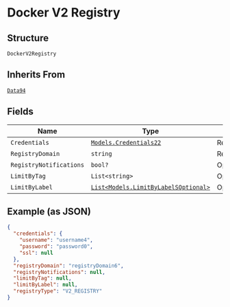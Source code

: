 
# Docker V2 Registry

## Structure

`DockerV2Registry`

## Inherits From

[`Data94`](../../doc/models/data-94.md)

## Fields

| Name | Type | Tags | Description |
|  --- | --- | --- | --- |
| `Credentials` | [`Models.Credentials22`](../../doc/models/credentials-22.md) | Required | - |
| `RegistryDomain` | `string` | Required | - |
| `RegistryNotifications` | `bool?` | Optional | - |
| `LimitByTag` | `List<string>` | Optional | - |
| `LimitByLabel` | [`List<Models.LimitByLabelSOptional>`](../../doc/models/limit-by-label-s-optional.md) | Optional | - |

## Example (as JSON)

```json
{
  "credentials": {
    "username": "username4",
    "password": "password0",
    "ssl": null
  },
  "registryDomain": "registryDomain6",
  "registryNotifications": null,
  "limitByTag": null,
  "limitByLabel": null,
  "registryType": "V2_REGISTRY"
}
```

